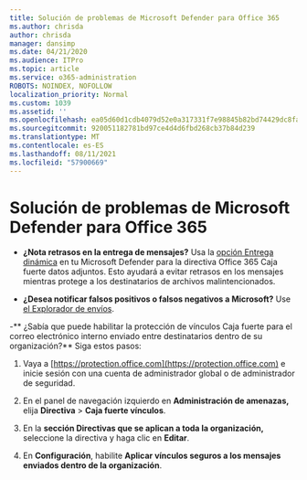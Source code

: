 ```yaml
---
title: Solución de problemas de Microsoft Defender para Office 365
ms.author: chrisda
author: chrisda
manager: dansimp
ms.date: 04/21/2020
ms.audience: ITPro
ms.topic: article
ms.service: o365-administration
ROBOTS: NOINDEX, NOFOLLOW
localization_priority: Normal
ms.custom: 1039
ms.assetid: ''
ms.openlocfilehash: ea05d60d1cdb4079d52e0a317331f7e98845b82bd74429dc8fa63377c2527a74
ms.sourcegitcommit: 920051182781bd97ce4d4d6fbd268cb37b84d239
ms.translationtype: MT
ms.contentlocale: es-ES
ms.lasthandoff: 08/11/2021
ms.locfileid: "57900669"
---
```

# <a name="troubleshooting-microsoft-defender-for-office-365"></a>Solución de problemas de Microsoft Defender para Office 365

- **¿Nota retrasos en la entrega de mensajes?** Usa la [opción Entrega dinámica](https://docs.microsoft.com/microsoft-365/security/office-365-security/dynamic-delivery-and-previewing) en tu Microsoft Defender para la directiva Office 365 Caja fuerte datos adjuntos. Esto ayudará a evitar retrasos en los mensajes mientras protege a los destinatarios de archivos malintencionados.

- **¿Desea notificar falsos positivos o falsos negativos a Microsoft?** Use [el Explorador de envíos](https://protection.office.com/reportsubmission).

-** ¿Sabía que puede habilitar la protección de vínculos Caja fuerte para el correo electrónico interno enviado entre destinatarios dentro de su organización?** Siga estos pasos:

  1. Vaya a [https://protection.office.com](https://protection.office.com) e inicie sesión con una cuenta de administrador global o de administrador de seguridad.

  2. En el panel de navegación izquierdo en **Administración de amenazas,** elija **Directiva** \> **Caja fuerte vínculos**.

  3. En la **sección Directivas que se aplican a toda la organización,** seleccione la directiva y haga clic en **Editar**.

  4. En **Configuración**, habilite **Aplicar vínculos seguros a los mensajes enviados dentro de la organización**.

